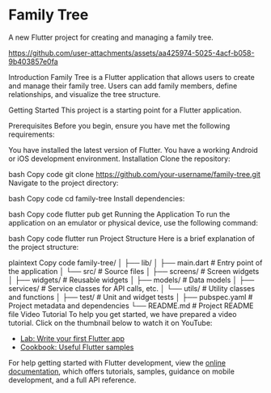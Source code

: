 # Family Tree
A new Flutter project for creating and managing a family tree.


https://github.com/user-attachments/assets/aa425974-5025-4acf-b058-9b403857e0fa


Introduction
Family Tree is a Flutter application that allows users to create and manage their family tree. Users can add family members, define relationships, and visualize the tree structure.

Getting Started
This project is a starting point for a Flutter application.

Prerequisites
Before you begin, ensure you have met the following requirements:

You have installed the latest version of Flutter.
You have a working Android or iOS development environment.
Installation
Clone the repository:

bash
Copy code
git clone https://github.com/your-username/family-tree.git
Navigate to the project directory:

bash
Copy code
cd family-tree
Install dependencies:

bash
Copy code
flutter pub get
Running the Application
To run the application on an emulator or physical device, use the following command:

bash
Copy code
flutter run
Project Structure
Here is a brief explanation of the project structure:

plaintext
Copy code
family-tree/
│
├── lib/
│   ├── main.dart         # Entry point of the application
│   └── src/              # Source files
│       ├── screens/      # Screen widgets
│       ├── widgets/      # Reusable widgets
│       ├── models/       # Data models
│       ├── services/     # Service classes for API calls, etc.
│       └── utils/        # Utility classes and functions
│
├── test/                 # Unit and widget tests
│
├── pubspec.yaml          # Project metadata and dependencies
└── README.md             # Project README file
Video Tutorial
To help you get started, we have prepared a video tutorial. Click on the thumbnail below to watch it on YouTube:

- [Lab: Write your first Flutter app](https://docs.flutter.dev/get-started/codelab)
- [Cookbook: Useful Flutter samples](https://docs.flutter.dev/cookbook)

For help getting started with Flutter development, view the
[online documentation](https://docs.flutter.dev/), which offers tutorials,
samples, guidance on mobile development, and a full API reference.
